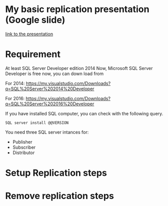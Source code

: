 # My basic replication presentation (Google slide)
[link to the presentation](https://docs.google.com/presentation/d/1WVNzJEmeNGpoRpzuFr0Y-C-_od4R3oDrrMkifdlVNVM/edit?usp=sharing)

# Requirement

At least SQL Server Developer edition 2014
Now, Microsoft SQL Server Developer is free now, you can down load from   

For 2014: 
https://my.visualstudio.com/Downloads?q=SQL%20Server%202014%20Developer

For 2016:
https://my.visualstudio.com/Downloads?q=SQL%20Server%202016%20Developer

If you have installed SQL computer, you can check with the following query.  

```
SQL server install @@VERSION
```


You need three SQL server intances for:
- Publisher
- Subscriber
- Distributor

# Setup Replication steps

# Remove replication steps 

